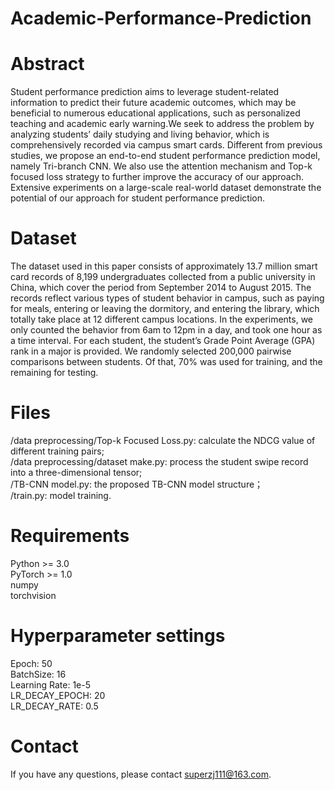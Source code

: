 # Academic-Performance-Prediction
# Abstract
Student performance prediction aims to leverage student-related information to predict their future academic outcomes, which may be  beneficial to numerous educational applications, such as personalized teaching and academic early warning.We seek to  address the problem by analyzing students’ daily studying and living behavior, which is comprehensively recorded via campus smart  cards. Different from previous studies, we propose an end-to-end  student performance prediction model, namely Tri-branch CNN. We  also use the attention mechanism and Top-k focused loss strategy to further improve the accuracy of our approach. Extensive  experiments on a large-scale real-world dataset demonstrate the  potential of our approach for student performance prediction.
# Dataset

The dataset used in this paper consists of approximately 13.7 million  smart card records of 8,199 undergraduates collected from a public  university in China, which cover the period from September 2014 to  August 2015. The records reflect various types of student behavior in  campus, such as paying for meals, entering or leaving the dormitory,  and entering the library, which totally take place at 12 different  campus locations. In the experiments, we only counted the behavior  from 6am to 12pm in a day, and took one hour as a time interval.  For each student, the student’s Grade Point Average (GPA) rank  in a major is provided. We randomly selected 200,000 pairwise  comparisons between students. Of that, 70% was used for training,  and the remaining for testing.

# Files
/data preprocessing/Top-k Focused Loss.py: calculate the NDCG value of different training pairs;  
/data preprocessing/dataset make.py: process the student swipe record into a three-dimensional tensor;  
/TB-CNN model.py: the proposed TB-CNN model structure；  
/train.py: model training.

# Requirements
Python >= 3.0  
PyTorch >= 1.0  
numpy  
torchvision 

# Hyperparameter settings
Epoch: 50  
BatchSize: 16  
Learning Rate: 1e-5  
LR_DECAY_EPOCH: 20  
LR_DECAY_RATE: 0.5  

# Contact
If you have any questions, please contact superzj111@163.com.

